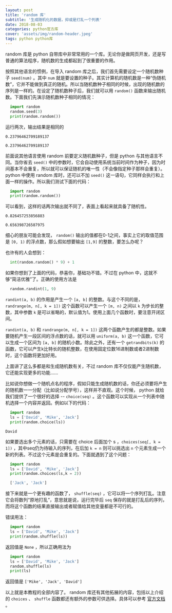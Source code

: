 ```yaml
---
layout: post
title: 'random 库'
subtitle: '生成随机化的数据，抑或是打乱一个列表'
date: 2018-08-03
categories: python官方库
cover: 'assets/img/random-header.jpeg'
tags: python python库
---
```


random 库是 python 自带库中非常常用的一个库。无论你是做网页开发，还是写普通的算法程序，随机数的生成都起到了很重要的作用。

按照其他语言的惯例，在导入 random 库之后，我们首先需要设定一个随机数种子 `seed(num)` 。其中 `num` 就是要设置的种子。其实计算机的随机数是一种“伪随机数”，它并不能做到真正的随机。所以当随机数种子相同的时候，出现的随机数的序列是一样的。在设定了随机数种子后，我们就可以用 `random()` 函数来输出随机数。下面我们先演示随机数种子相同的情况：

```python
  import random
  random.seed(3)
  print(random.random())
```

运行两次，输出结果是相同的

`0.23796462709189137`

`0.23796462709189137`

前面说其他语言使用 random 前要定义随机数种子，但是 python 与其他语言不同。当你省去 `seed()` 中的参数时，它会自动使用系统当前时间作为种子，因为时间基本不会重复，所以就可以保证随机的唯一性（不会像指定种子那样会重复）。 python 中使用 random 库时，还可以不加 `seed()` 这一语句，它同样会执行和上面一样的操作。所以我们测试下面的代码：

```python
  import random
  print(random.random())
```

可以看到，这样的话两次输出就不同了，表面上看起来就具备了随机性。

`0.826457253856883`

`0.656398726587975`

细心的朋友可能会发现， `random()` 输出的值都在0-1之间，事实上它的取值范围是 `[0, 1)` 的浮点数，那么假如想要输出 `[1,9]` 的整数，要怎么办呢？

也许有的人会想到：

```python
  int(random.random() * 9) + 1
```

如果你想到了上面的代码，恭喜你，基础功不错。不过在 python 中，这就不够“简洁优雅”了。正确的使用方法是

```python
  random.randint(1, 9)
```

`randint(a, b)` 的作用是产生一个 `[a, b]` 的整数。与这个不同的是， `randrange(m, n[, k = 1])` 这个函数可以产生一个 `[m, n)` 之间以 `k` 为步长的整数，其中参数 `k` 是可以省略的，默认值为1。使用上面几个函数时，要注意开闭区间。

`randint(a, b)` 和 `randrange(m, n[, k = 1])` 这两个函数产生的都是整数。如果要随机产生一段区间的浮点数的话，就可以用 `uniform(a, b)` 这一个函数，它可以生成一个区间为 `[a, b]` 的随机小数。除此之外，还有一个 `getrandbits(k)` 的函数，它可以产生k比特长的随机整数，在使用固定位数16进制数或者2进制数时，这个函数将更加好用。

上面讲了这么多都是和生成随机数有关，不过 random 库不仅仅能产生随机数，它还能实现更多的功能……

比如说你想做一个随机点名的程序，假如只能生成随机数的话，你还必须要将产生的随机数一一分配（比如说分配学号），这样并不直观。这个时候， python 就给我们提供了一个很好的选择 -- `choice(seq)` 。这个函数可以实现从一个列表中随机选择一个内容并返回。例如以下的代码：

```python
  import random
  ls = ['David', 'Mike', 'Jack']
  print(random.choice(ls))
```

`David`

如果要选出多个元素的话，只需要在 choice 后面加个 s ，`choices(seq[, k = 1])` ，其中seq仍为待输入的序列，在后加 `k = n` 则可以挑选出 `n` 个元素生成一个新的列表。不过这个元素是会重复的。下面就遇到了这个问题：

```python
  import random
  ls = ['David', 'Mike', 'Jack']
  print(random.choices(ls,k = 2))
```

```python
  ['Jack', 'Jack']
```

接下来就是一个更有趣的函数了， `shuffle(seq)` ，它可以将一个序列打乱。注意它会将数列“原地打乱”，意思就是说，运行完毕后 `seq` 保存的就是打乱后的序列，而将这个函数的结果直接输出或者赋值给其他变量都是不可行的。

错误用法：

```python
  import random
  ls = ['David', 'Mike', 'Jack']
  print(random.shuffle(ls))
```

返回值是 `None` ，所以正确用法为

```python
  import random
  ls = ['David', 'Mike', 'Jack']
  random.shuffle(ls)
  print(ls)
```

返回值是 `['Mike', 'Jack', 'David']`

以上就是本教程的全部内容了。 random 库还有其他拓展的内容，包括以上介绍的 `choices` 、 `shuffle` 函数都还有额外的参数可供选择。具体可以参考 [官方文档](https://docs.python.org/3/library/random.html) 。





